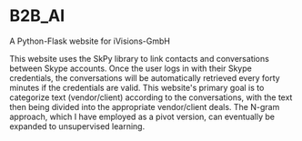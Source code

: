 # B2B_AI
A Python-Flask website for iVisions-GmbH

This website uses the SkPy library to link contacts and conversations between Skype accounts.
Once the user logs in with their Skype credentials, the conversations will be automatically retrieved every forty minutes if the credentials are valid.
This website's primary goal is to categorize text (vendor/client) according to the conversations, with the text then being divided into the appropriate vendor/client deals.
The N-gram approach, which I have employed as a pivot version, can eventually be expanded to unsupervised learning.
